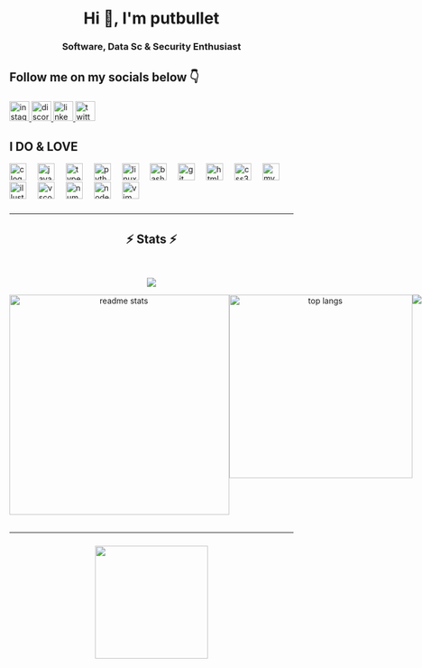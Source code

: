 <h1 align="center">Hi 👋, I'm putbullet</h1>
<h3 align="center">Software, Data Sc & Security Enthusiast</h3>

###

<h2 align="left">Follow me on my socials below 👇</h2>

###

<div align="left">
  <a href="https://www.instagram.com/putbullet" target="_blank">
    <img src="https://img.shields.io/static/v1?message=Instagram&logo=instagram&label=&color=E4405F&logoColor=white&labelColor=&style=for-the-badge" height="35" alt="instagram logo"  />
  </a>
  <a href="putbullet" target="_blank">
    <img src="https://img.shields.io/static/v1?message=Discord&logo=discord&label=&color=7289DA&logoColor=white&labelColor=&style=for-the-badge" height="35" alt="discord logo"  />
  </a>
  <a href="https://www.linkedin.com/in/soulaimane-ettabaa" target="_blank">
    <img src="https://img.shields.io/static/v1?message=LinkedIn&logo=linkedin&label=&color=0077B5&logoColor=white&labelColor=&style=for-the-badge" height="35" alt="linkedin logo"  />
  </a>
  <a href="https://www.twitter.com/soulaimaneett" target="_blank">
    <img src="https://img.shields.io/static/v1?message=Twitter&logo=twitter&label=&color=1DA1F2&logoColor=white&labelColor=&style=for-the-badge" height="35" alt="twitter logo"  />
  </a>
</div>

###

<div align="left">
  <h2 align="left">I DO & LOVE</h2>

  <img src="https://skillicons.dev/icons?i=c" height="30" alt="c logo" />
  <img width="12" />
  <img src="https://skillicons.dev/icons?i=js" height="30" alt="javascript logo" />
  <img width="12" />
  <img src="https://skillicons.dev/icons?i=ts" height="30" alt="typescript logo" />
  <img width="12" />
  <img src="https://skillicons.dev/icons?i=py" height="30" alt="python logo" />
  <img width="12" />
  <img src="https://skillicons.dev/icons?i=linux" height="30" alt="linux logo" />
  <img width="12" />
  <img src="https://skillicons.dev/icons?i=bash" height="30" alt="bash logo" />
  <img width="12" />
  <img src="https://skillicons.dev/icons?i=git" height="30" alt="git logo" />
  <img width="12" />
  <img src="https://skillicons.dev/icons?i=html" height="30" alt="html5 logo" />
  <img width="12" />
  <img src="https://skillicons.dev/icons?i=css" height="30" alt="css3 logo" />
  <img width="12" />
  <img src="https://skillicons.dev/icons?i=mysql" height="30" alt="mysql logo" />
  <img width="12" />
  <img src="https://skillicons.dev/icons?i=ai" height="30" alt="illustrator logo" />
  <img width="12" />
  <img src="https://skillicons.dev/icons?i=vscode" height="30" alt="vscode logo" />
  <img width="12" />
  <img src="https://skillicons.dev/icons?i=matlab" height="30" alt="numpy logo" />
  <img width="12" />
  <img src="https://skillicons.dev/icons?i=nodejs" height="30" alt="nodejs logo" />
  <img width="12" />
  <img src="https://skillicons.dev/icons?i=vim" height="30" alt="vim logo" />
</div>

###

<hr/>

<h2 align="center">⚡ Stats ⚡</h2>
<br>
<p align="center">
  <tr>
    <td align="center" style="padding=0;width=50%;">
      <img src="https://github-readme-streak-stats.herokuapp.com?user=putbullet&theme=vue-dark&dates=979797&stroke=00000000&background=00000000&fire=fff&hide_border=true" />
    </td>
  </tr>
</p>
<div align="center">
  <div style="display: flex; justify-content: space-between;">
    <img width="390" src="https://github-readme-stats.vercel.app/api?username=putbullet&count_private=true&show_icons=true&theme=react&rank_icon=github&border_radius=10" alt="readme stats" />
    <img width="325" src="https://github-readme-stats.vercel.app/api/top-langs/?username=putbullet&hide=HTML&langs_count=8&layout=compact&theme=react&border_radius=10&size_weight=0.5&count_weight=0.5&exclude_repo=github-readme-stats" alt="top langs" />
    <img src="https://tryhackme-badges.s3.amazonaws.com/putbullet.png" alt="TryHackMe" />
  </div>
</div>

<br/>
<hr/>

###

<div align="center">
  <img height="200" src="https://media.tenor.com/sbfBfp3FeY8AAAAj/oia-uia.gif"/>
</div>
